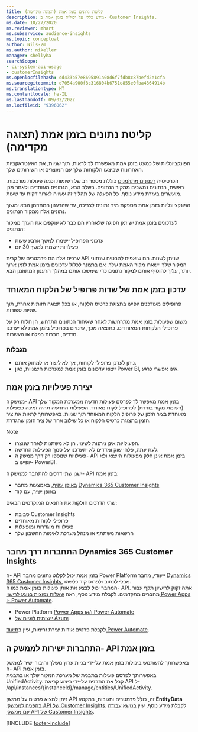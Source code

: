 ```yaml
---
title: קליטת נתונים בזמן אמת (תצוגה מקדימה)
description: מידע כללי על יכולות בזמן אמת ב- Customer Insights.
ms.date: 10/27/2020
ms.reviewer: mhart
ms.subservice: audience-insights
ms.topic: conceptual
author: Nils-2m
ms.author: nikeller
manager: shellyha
searchScope:
- ci-system-api-usage
- customerInsights
ms.openlocfilehash: dd433b57e8695891a08d6f7fdb8c87befd2e1cfa
ms.sourcegitcommit: d7054a900f8c316804b6751e855e0fba4364914b
ms.translationtype: HT
ms.contentlocale: he-IL
ms.lasthandoff: 09/02/2022
ms.locfileid: "9396062"
---
```

# <a name="real-time-data-ingestion-preview"></a>קליטת נתונים בזמן אמת (תצוגה מקדימה)

הפונקציונליות של כמעט בזמן אמת מאפשרת לך לראות, תוך שניות, את האינטראקציות האחרונות שביצעו הלקוחות שלך עם המוצרים או השירותים שלך.

הכרטיסיה [רענונים מתוזמנים](schedule-refresh.md) כוללת מספר רב של רשומות וכמה פעולות מורכבות. ראשית, הנתונים נמשכים ממקור הנתונים. בשלב הבא, הנתונים מאוחדים ולאחר מכן מועשרים בעזרת מידע נוסף. כל הפעלה של תהליך זה עשויה לארוך דקות עד שעות.

הפונקציונליות בזמן אמת מספקת מיד נתונים לצריכה, עד שהרענון המתוזמן הבא ימשוך נתונים אלה ממקור הנתונים.

לעדכונים בזמן אמת יש זמן תפוגה שלאחריו הם כבר לא עוקפים את הערך ממקור הנתונים:

- עדכוני הפרופיל יישמרו למשך ארבע שעות
- פעילויות יישמרו למשך 30 יום

ערכים אלה הם פרמטרים של קרית API שניתן לשנות. הם שואפים להבטיח שנתוני המקור שלך יישארו מקור האמת שלך. אם ברצונך לכלול עדכונים בזמן אמת לזמן ארוך יותר, עליך להוסיף אותם למקור נתונים כדי שימשכו אותם במהלך הרענון המתוזמן הבא.

## <a name="real-time-update-of-the-unified-customer-profile-fields"></a>עדכון בזמן אמת של שדות פרופיל של הלקוח המאוחד

פרופילים מעודכנים יופיעו בתצוגת כרטיס הלקוח, או בכל תצוגה חזותית אחרת, תוך שניות ספורות.

משום שפעולות בזמן אמת מתרחשות לאחר שאיחוד הנתונים התרחש, הן חלות רק על פרופילי הלקוחות המאוחדים. כתוצאה מכך, שינויים בפרופיל בזמן אמת לא יעדכנו מדדים, חברות בפלח או העשרות.

### <a name="limitations"></a>מגבלות

- ניתן לעדכן פרופילי לקוחות, אך לא ליצור או למחוק אותם.
- ייצוא עדכונים בזמן אמת למערכות חיצוניות, כגון Power BI, אינו אפשרי כרגע.

## <a name="real-time-creation-of-activities"></a>יצירת פעילויות בזמן אמת

ממשק ה- API בזמן אמת מאפשר לך לפרסם פעילות חדשה ממערכת המקור שלך (רשומת מקור בודדת) לפרופיל לקוח מאוחד. הפעילות החדשה תהיה זמינה כפעילות מאוחדת בציר הזמן של פרופיל הלקוח המאוחד תוך שניות. באפשרותך לראות את ציר הזמן בתצוגת כרטיס הלקוח או כל שילוב אחר של ציר הזמן שהגדרת.

> [!NOTE]
>
> - הפעילויות אינן ניתנות לשינוי. הן לא משתנות לאחר שנוצרו.
> - לעת עתה, פלחי שוק ומדדים לא יתעדכנו על סמך הפעילות החדשה.
> - פעילויות שנוספו רק דרך ממשק ה- API בזמן אמת אינן חלק מפעולות הייצוא ולא יופיעו ב- PowerBI.

ישנן שתי דרכים להתחבר לממשק ה- API בזמן אמת:

- [באופן עקיף](#connect-via-the-dynamics-365-customer-insights-connector), באמצעות מחבר [Dynamics 365 Customer Insights](/connectors/customerinsights/)
- [באופן ישיר](#connect-directly-to-the-real-time-api), עם קוד

שתי הדרכים חולקות את התנאים המוקדמים הבאים:

- סביבת Customer Insights
- פרופילי לקוחות מאוחדים
- פעילויות מוגדרות ומופעלות
- הרשאות משתתף או מנהל מערכת לאימות החשבון שלך

## <a name="connect-via-the-dynamics-365-customer-insights-connector"></a>התחברות דרך מחבר Dynamics 365 Customer Insights

ה- API בזמן אמת יכול לקלוט נתונים מחבר Power Platform ייעודי, מחבר [Dynamics 365 Customer Insights](/connectors/customerinsights/), מבלי לכתוב ולפרוס קוד כלשהו.    
המחבר יכול לבצע את אותן פעולות בזמן אמת כמו ה- API. אתה זקוק לרישיון תקף עבור מחברים מתקדמים. לקבלת מידע נוסף, ראה [שאלות נפוצות בנוגע לרישוי Power Apps ו- Power Automate](/power-platform/admin/powerapps-flow-licensing-faq).

- Power Platform [Power Apps ו/או Power Automate](/connectors/)
- [יישומים לוגיים של Azure](/azure/connectors/apis-list)

לקבלת פרטים אודות יצירת זרימות, עיין ב[תיעוד Power Automate](/power-automate/).

## <a name="connect-directly-to-the-real-time-api"></a>התחברות ישירות לממשק ה- API בזמן אמת

באפשרותך להשתמש ביכולות בזמן אמת על-ידי בניית ערוץ משלך וחיבור ישיר לממשק ה- API בזמן אמת.    
באפשרותך לפרסם פעילות בתבנית של מערכת המקור שלך או בתבנית UnifiedActivity. קבל את התבנית על-ידי ביצוע קריאת API ל- /api/instances/{instanceId}/manage/entities/UnifiedActivity.

ניתן למצוא פרטים על ממשק API זה, כולל פרמטרים ותגובות, במקטע **EntityData** ב[הפניה לממשקי API של Customer Insights](https://developer.ci.ai.dynamics.com/api-details#api=CustomerInsights). לקבלת מידע נוסף, עיין בנושא [עבודה עם ממשקי API של Customer Insights](apis.md).

[!INCLUDE [footer-include](includes/footer-banner.md)]
